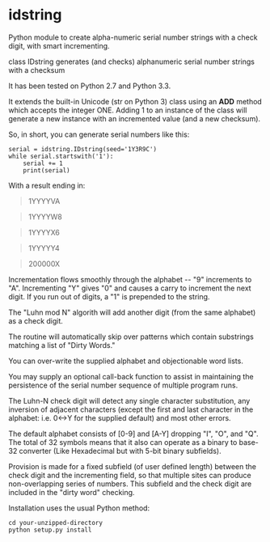 idstring
========

Python module to create alpha-numeric serial number strings with a check digit, with smart incrementing.

class IDstring generates (and checks) alphanumeric serial number strings with a checksum

It has been tested on Python 2.7 and Python 3.3.

It extends the built-in Unicode (str on Python 3) class using an __ADD__ method which accepts the integer ONE.
Adding 1 to an instance of the class will generate a new instance with an incremented value (and a new checksum).

So, in short, you can generate serial numbers like this:

    serial = idstring.IDstring(seed='1Y3R9C')
    while serial.startswith('1'):
        serial += 1
        print(serial)

With a result ending in:

>1YYYYVA

>1YYYYW8

>1YYYYX6

>1YYYYY4

>200000X

Incrementation flows smoothly through the alphabet -- "9" increments to "A". Incrementing "Y" gives "0" and 
causes a carry to increment the next digit. If you run out of digits, a "1" is prepended to the string.

The "Luhn mod N" algorith will add another digit (from the same alphabet) as a check digit.

The routine will automatically skip over patterns which contain substrings matching a list of "Dirty Words."

You can over-write the supplied alphabet and objectionable word lists.

You may supply an optional call-back function to assist in maintaining the persistence of the serial number
sequence of multiple program runs.

The Luhn-N check digit will detect any single character substitution, any inversion of adjacent characters
(except the first and last character in the alphabet: i.e. 0<->Y for the supplied default) and most other errors.

The default alphabet consists of [0-9] and [A-Y] dropping "I", "O", and "Q". The total of 32 symbols means
that it also can operate as a binary to base-32 converter (Like Hexadecimal but with 5-bit binary subfields).

Provision is made for a fixed subfield (of user defined length) between the check digit and the incrementing
field, so that multiple sites can produce non-overlapping series of numbers.  This subfield and the check digit
are included in the "dirty word" checking.

Installation uses the usual Python method:

    cd your-unzipped-directory
    python setup.py install


